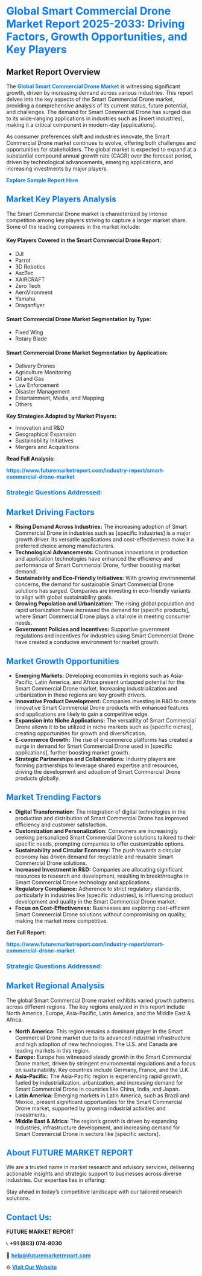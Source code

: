 <h1 style="color: #007BFF;">Global Smart Commercial Drone Market Report 2025-2033: Driving Factors, Growth Opportunities, and Key Players</h1>

<section id="overview">
<h2>Market Report Overview</h2>
<p>The <a href="https://www.futuremarketreport.com/industry-report/smart-commercial-drone-market" style="color: #007BFF; text-decoration: none;"><strong>Global Smart Commercial Drone Market</strong></a> is witnessing significant growth, driven by increasing demand across various industries. This report delves into the key aspects of the Smart Commercial Drone market, providing a comprehensive analysis of its current status, future potential, and challenges. The demand for Smart Commercial Drone has surged due to its wide-ranging applications in industries such as [insert industries], making it a critical component in modern-day [applications].</p>
<p>As consumer preferences shift and industries innovate, the Smart Commercial Drone market continues to evolve, offering both challenges and opportunities for stakeholders. The global market is expected to expand at a substantial compound annual growth rate (CAGR) over the forecast period, driven by technological advancements, emerging applications, and increasing investments by major players.</p>
</section>

<section id="overview">
<p><a href="https://www.futuremarketreport.com/request-sample/reportId=90672" style="color: #007BFF; text-decoration: none;"><strong>Explore Sample Report Here</strong></a></p>
</section>

<section id="key-players">
<h2 style="color: #007BFF;">Market Key Players Analysis</h2>
<p>The Smart Commercial Drone market is characterized by intense competition among key players striving to capture a larger market share. Some of the leading companies in the market include:</p>
<h4>Key Players Covered in the Smart Commercial Drone Report:</h4>
<ul><li>DJI</li><li>Parrot</li><li>3D Robotics</li><li>AscTec</li><li>XAIRCRAFT</li><li>Zero Tech</li><li>AeroVironment</li><li>Yamaha</li><li>Draganflyer</li></ul>
<h4>Smart Commercial Drone Market Segmentation by Type:</h4>
<ul><li>Fixed Wing</li><li>Rotary Blade</li></ul>

<h4>Smart Commercial Drone Market Segmentation by Application:</h4>
<ul><li>Delivery Drones</li><li>Agriculture Monitoring</li><li>Oil and Gas</li><li>Law Enforcement</li><li>Disaster Management</li><li>Entertainment, Media, and Mapping</li><li>Others</li></ul>
<p><strong>Key Strategies Adopted by Market Players:</strong></p>
<ul>
<li>Innovation and R&D</li>
<li>Geographical Expansion</li>
<li>Sustainability Initiatives</li>
<li>Mergers and Acquisitions</li>
</ul>
</section>

<section>
<p><strong>Read Full Analysis: </strong></p><a href="https://www.futuremarketreport.com/industry-report/smart-commercial-drone-market" style="color: #007BFF; text-decoration: none;"><strong>https://www.futuremarketreport.com/industry-report/smart-commercial-drone-market</strong></a>
<h3 style="color: #007BFF;">Strategic Questions Addressed:</h3>
</section>

<section id="driving-factors">
<h2 style="color: #007BFF;">Market Driving Factors</h2>
<ul>
<li><strong>Rising Demand Across Industries:</strong> The increasing adoption of Smart Commercial Drone in industries such as [specific industries] is a major growth driver. Its versatile applications and cost-effectiveness make it a preferred choice among manufacturers.</li>
<li><strong>Technological Advancements:</strong> Continuous innovations in production and application technologies have enhanced the efficiency and performance of Smart Commercial Drone, further boosting market demand.</li>
<li><strong>Sustainability and Eco-Friendly Initiatives:</strong> With growing environmental concerns, the demand for sustainable Smart Commercial Drone solutions has surged. Companies are investing in eco-friendly variants to align with global sustainability goals.</li>
<li><strong>Growing Population and Urbanization:</strong> The rising global population and rapid urbanization have increased the demand for [specific products], where Smart Commercial Drone plays a vital role in meeting consumer needs.</li>
<li><strong>Government Policies and Incentives:</strong> Supportive government regulations and incentives for industries using Smart Commercial Drone have created a conducive environment for market growth.</li>
</ul>
</section>

<section id="growth-opportunities">
<h2 style="color: #007BFF;">Market Growth Opportunities</h2>
<ul>
<li><strong>Emerging Markets:</strong> Developing economies in regions such as Asia-Pacific, Latin America, and Africa present untapped potential for the Smart Commercial Drone market. Increasing industrialization and urbanization in these regions are key growth drivers.</li>
<li><strong>Innovative Product Development:</strong> Companies investing in R&D to create innovative Smart Commercial Drone products with enhanced features and applications are likely to gain a competitive edge.</li>
<li><strong>Expansion into Niche Applications:</strong> The versatility of Smart Commercial Drone allows it to be utilized in niche markets such as [specific niches], creating opportunities for growth and diversification.</li>
<li><strong>E-commerce Growth:</strong> The rise of e-commerce platforms has created a surge in demand for Smart Commercial Drone used in [specific applications], further boosting market growth.</li>
<li><strong>Strategic Partnerships and Collaborations:</strong> Industry players are forming partnerships to leverage shared expertise and resources, driving the development and adoption of Smart Commercial Drone products globally.</li>
</ul>
</section>

<section id="trending-factors">
<h2 style="color: #007BFF;">Market Trending Factors</h2>
<ul>
<li><strong>Digital Transformation:</strong> The integration of digital technologies in the production and distribution of Smart Commercial Drone has improved efficiency and customer satisfaction.</li>
<li><strong>Customization and Personalization:</strong> Consumers are increasingly seeking personalized Smart Commercial Drone solutions tailored to their specific needs, prompting companies to offer customizable options.</li>
<li><strong>Sustainability and Circular Economy:</strong> The push towards a circular economy has driven demand for recyclable and reusable Smart Commercial Drone solutions.</li>
<li><strong>Increased Investment in R&D:</strong> Companies are allocating significant resources to research and development, resulting in breakthroughs in Smart Commercial Drone technology and applications.</li>
<li><strong>Regulatory Compliance:</strong> Adherence to strict regulatory standards, particularly in industries like [specific industries], is influencing product development and quality in the Smart Commercial Drone market.</li>
<li><strong>Focus on Cost-Effectiveness:</strong> Businesses are exploring cost-efficient Smart Commercial Drone solutions without compromising on quality, making the market more competitive.</li>
</ul>
</section>

<section>
<p><strong>Get Full Report: </strong></p><a href="https://www.futuremarketreport.com/industry-report/smart-commercial-drone-market" style="color: #007BFF; text-decoration: none;"><strong>https://www.futuremarketreport.com/industry-report/smart-commercial-drone-market</strong></a>
<h3 style="color: #007BFF;">Strategic Questions Addressed:</h3>
</section>


<section id="regional-analysis">
<h2 style="color: #007BFF;">Market Regional Analysis</h2>
<p>The global Smart Commercial Drone market exhibits varied growth patterns across different regions. The key regions analyzed in this report include North America, Europe, Asia-Pacific, Latin America, and the Middle East & Africa:</p>
<ul>
<li><strong>North America:</strong> This region remains a dominant player in the Smart Commercial Drone market due to its advanced industrial infrastructure and high adoption of new technologies. The U.S. and Canada are leading markets in this region.</li>
<li><strong>Europe:</strong> Europe has witnessed steady growth in the Smart Commercial Drone market, driven by stringent environmental regulations and a focus on sustainability. Key countries include Germany, France, and the U.K.</li>
<li><strong>Asia-Pacific:</strong> The Asia-Pacific region is experiencing rapid growth, fueled by industrialization, urbanization, and increasing demand for Smart Commercial Drone in countries like China, India, and Japan.</li>
<li><strong>Latin America:</strong> Emerging markets in Latin America, such as Brazil and Mexico, present significant opportunities for the Smart Commercial Drone market, supported by growing industrial activities and investments.</li>
<li><strong>Middle East & Africa:</strong> The region’s growth is driven by expanding industries, infrastructure development, and increasing demand for Smart Commercial Drone in sectors like [specific sectors].</li>
</ul>
</section>

<footer>
<h2 style="color: #007BFF;">About FUTURE MARKET REPORT</h2>
<p>We are a trusted name in market research and advisory services, delivering actionable insights and strategic support to businesses across diverse industries. Our expertise lies in offering:</p>

<p>Stay ahead in today’s competitive landscape with our tailored research solutions.</p>

<h2 style="color: #007BFF;">Contact Us:</h2>
<p><strong>FUTURE MARKET REPORT</strong></p>
<p>📞 <strong>+91 (883) 074-8030</strong></p>
<p>📧 <strong><a href="mailto:help@futuremarketreport.com" style="color: #007BFF;">help@futuremarketreport.com</a></strong></p>
<p>🌐 <strong><a href="https://www.futuremarketreport.com/" style="color: #007BFF;">Visit Our Website</a></strong></p>
</footer>